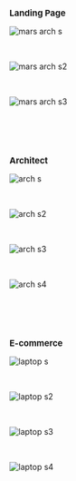 <h2 style="font-size: 15px;">Landing Page</h2>

![mars arch s](https://github.com/user-attachments/assets/27888c17-b389-4cc4-9010-2c03069a792c)

<br>

![mars arch s2](https://github.com/user-attachments/assets/8c13bb51-0efa-42f6-9a36-1b5b59be1902)

<br>

![mars arch s3](https://github.com/user-attachments/assets/ce9f605e-8a3b-4c5b-aded-c6c84ec0595e)

<br><br><br>

<h2 style="font-size: 15px;">Architect</h2>

![arch s](https://github.com/user-attachments/assets/c0f09498-601b-4b78-b8d2-0b6c0692d280)

<br>

![arch s2](https://github.com/user-attachments/assets/04a48956-2b6f-4736-9cba-c8938a989efd)

<br>

![arch s3](https://github.com/user-attachments/assets/5d4d03a9-2695-4cd0-a0b3-8f190389b226)

<br>

![arch s4](https://github.com/user-attachments/assets/41e10671-db22-42c2-8674-73c9d8c553de)

<br><br><br>

<h2 style="font-size: 15px;">E-commerce</h2> 

![laptop s](https://github.com/user-attachments/assets/1c1d3aa6-51ca-49b6-b3d0-76818bbb50f0)

<br>

![laptop s2](https://github.com/user-attachments/assets/68d2a893-b9eb-4ea5-8d86-7537cb559348)

<br>

![laptop s3](https://github.com/user-attachments/assets/9ec394ab-fc19-418f-b1fe-4f589b5160ae)

<br>

![laptop s4](https://github.com/user-attachments/assets/e4258555-9b95-4767-87d9-31a158705c9d)
